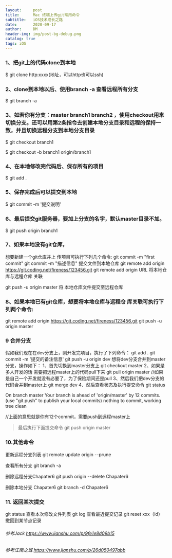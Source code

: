 ```yaml
---
layout:     post
title:      Mac 终端上传git常用命令
subtitle:   iOS技术成长之路
date:       2020-09-17
author:     DM
header-img: img/post-bg-debug.png
catalog: true
tags: iOS   
---
```


### 1、把git上的代码clone到本地

$ git clone http:xxxx(地址，可以http也可以ssh)

### 2、clone到本地以后、使用branch -a 查看远程所有分支

$  git branch -a

### 3、如若你有分支：master branch1 branch2 ，使用checkout用来切换分支。还可以用第2条指令去创建本地分支目录和远程的保持一致，并且切换远程分支到本地分支目录

$ git checkout branch1

$ git checkout -b branch1 origin/branch1 
### 4、在本地修改完代码后、保存所有的项目
$ git add .

### 5、保存完成后可以提交到本地

$ git commit -m '提交说明'
### 6、最后提交git服务器，要加上分支的名字，默认master目录不加。

$ git push origin branch1 
### 7、如果本地没有git仓库，
想要新建一个git仓库并上 传项⽬可执行下列⼏个命令:
git commit -m "first commit" 
git commit -m "描述信息" 提交文件到本地仓库
git remote add origin https://git.coding.net/fireness/123456.git 
git remote add origin URL 将本地仓库与远程仓库 关联

git push -u origin master
将 本地仓库文件提交至远程仓库
### 8、如果本地已有git仓库，想要将本地仓库与远程仓 库关联可执行下列两个命令:

git remote add origin https://git.coding.net/fireness/123456.git
git push -u origin master

### 9 合并分支
假如我们现在在dev分支上，刚开发完项目，执行了下列命令：
git  add .
git  commit -m '提交的备注信息'
git  push -u origin dev
想将dev分支合并到master分支，操作如下：
1、首先切换到master分支上
git  checkout master
2、如果是多人开发的话 需要把远程master上的代码pull下来
git pull origin master
//如果是自己一个开发就没有必要了，为了保险期间还是pull
3、然后我们把dev分支的代码合并到master上
git  merge dev
4、然后查看状态及执行提交命令
git status

On branch master
Your branch is ahead of 'origin/master' by 12 commits.
  (use "git push" to publish your local commits)
nothing to commit, working tree clean

//上面的意思就是你有12个commit，需要push到远程master上 
> 最后执行下面提交命令
git push origin master

### 10.其他命令

更新远程分支列表
git remote update origin --prune

查看所有分支
git branch -a

删除远程分支Chapater6
git push origin --delete Chapater6

删除本地分支 Chapater6
git branch -d  Chapater6

### 11. 返回某次提交
git status 查看本次修改文件列表
git log 查看最近提交记录
git reset xxx（id） 撤回到某节点记录

###### 参考Jack https://www.jianshu.com/p/9fe1e8d09b15
###### 参考江南之城 https://www.jianshu.com/p/26d050497abb
